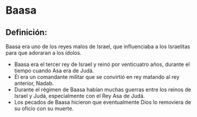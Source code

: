 # Baasa

## Definición: 

Baasa era uno de los reyes malos de Israel, que influenciaba a los Israelitas para que adoraran a los ídolos.

* Baasa era el tercer rey de Israel y reinó por venticuatro años, durante el tiempo cuando Asa era de Judá.
* Él era un comandante militar que se convirtió en rey matando al rey anterior, Nadab.
* Durante el régimen de Baasa habían muchas guerras entre los reinos de Israel y Judá, especialmente con el Rey Asa de Judá.
* Los pecados de Baasa hicieron que eventualmente Dios lo removiera de su oficio con su muerte.

